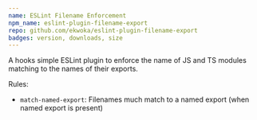 ```yaml
---
name: ESLint Filename Enforcement
npm_name: eslint-plugin-filename-export
repo: github.com/ekwoka/eslint-plugin-filename-export
badges: version, downloads, size
---
```


A hooks simple ESLint plugin to enforce the name of JS and TS modules matching to the names of their exports.

Rules:
- `match-named-export`: Filenames much match to a named export (when named export is present)
